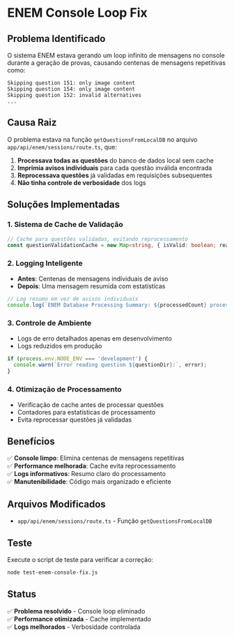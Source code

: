 # ENEM Console Loop Fix

## Problema Identificado

O sistema ENEM estava gerando um loop infinito de mensagens no console durante a geração de provas, causando centenas de mensagens repetitivas como:

```
Skipping question 151: only image content
Skipping question 154: only image content
Skipping question 152: invalid alternatives
...
```

## Causa Raiz

O problema estava na função `getQuestionsFromLocalDB` no arquivo `app/api/enem/sessions/route.ts`, que:

1. **Processava todas as questões** do banco de dados local sem cache
2. **Imprimia avisos individuais** para cada questão inválida encontrada
3. **Reprocessava questões** já validadas em requisições subsequentes
4. **Não tinha controle de verbosidade** dos logs

## Soluções Implementadas

### 1. Sistema de Cache de Validação
```typescript
// Cache para questões validadas, evitando reprocessamento
const questionValidationCache = new Map<string, { isValid: boolean; reason?: string }>();
```

### 2. Logging Inteligente
- **Antes**: Centenas de mensagens individuais de aviso
- **Depois**: Uma mensagem resumida com estatísticas

```typescript
// Log resumo em vez de avisos individuais
console.log(`ENEM Database Processing Summary: ${processedCount} processed, ${skippedCount} skipped, ${allQuestions.length} valid questions found`);
```

### 3. Controle de Ambiente
- Logs de erro detalhados apenas em desenvolvimento
- Logs reduzidos em produção

```typescript
if (process.env.NODE_ENV === 'development') {
  console.warn(`Error reading question ${questionDir}:`, error);
}
```

### 4. Otimização de Processamento
- Verificação de cache antes de processar questões
- Contadores para estatísticas de processamento
- Evita reprocessar questões já validadas

## Benefícios

✅ **Console limpo**: Elimina centenas de mensagens repetitivas  
✅ **Performance melhorada**: Cache evita reprocessamento  
✅ **Logs informativos**: Resumo claro do processamento  
✅ **Manutenibilidade**: Código mais organizado e eficiente  

## Arquivos Modificados

- `app/api/enem/sessions/route.ts` - Função `getQuestionsFromLocalDB`

## Teste

Execute o script de teste para verificar a correção:

```bash
node test-enem-console-fix.js
```

## Status

✅ **Problema resolvido** - Console loop eliminado  
✅ **Performance otimizada** - Cache implementado  
✅ **Logs melhorados** - Verbosidade controlada  
